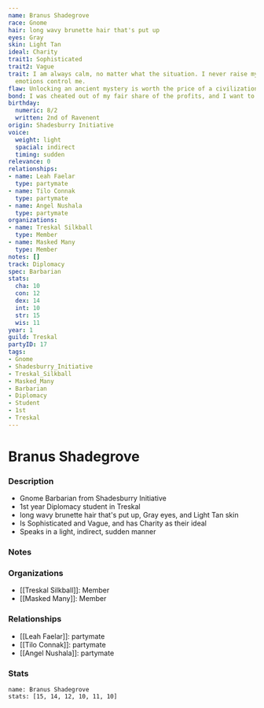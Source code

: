```yaml
---
name: Branus Shadegrove
race: Gnome
hair: long wavy brunette hair that's put up
eyes: Gray
skin: Light Tan
ideal: Charity
trait1: Sophisticated
trait2: Vague
trait: I am always calm, no matter what the situation. I never raise my voice or let
  emotions control me.
flaw: Unlocking an ancient mystery is worth the price of a civilization.
bond: I was cheated out of my fair share of the profits, and I want to get my due.
birthday:
  numeric: 8/2
  written: 2nd of Ravenent
origin: Shadesburry Initiative
voice:
  weight: light
  spacial: indirect
  timing: sudden
relevance: 0
relationships:
- name: Leah Faelar
  type: partymate
- name: Tilo Connak
  type: partymate
- name: Angel Nushala
  type: partymate
organizations:
- name: Treskal Silkball
  type: Member
- name: Masked Many
  type: Member
notes: []
track: Diplomacy
spec: Barbarian
stats:
  cha: 10
  con: 12
  dex: 14
  int: 10
  str: 15
  wis: 11
year: 1
guild: Treskal
partyID: 17
tags:
- Gnome
- Shadesburry_Initiative
- Treskal_Silkball
- Masked_Many
- Barbarian
- Diplomacy
- Student
- 1st
- Treskal
---
```

# Branus Shadegrove
### Description
- Gnome Barbarian from Shadesburry Initiative
- 1st year Diplomacy student in Treskal
- long wavy brunette hair that's put up, Gray eyes, and Light Tan skin
- Is Sophisticated and Vague, and has Charity as their ideal
- Speaks in a light, indirect, sudden manner

### Notes

### Organizations
- [[Treskal Silkball]]: Member
- [[Masked Many]]: Member

### Relationships
- [[Leah Faelar]]: partymate
- [[Tilo Connak]]: partymate
- [[Angel Nushala]]: partymate

### Stats
```statblock
name: Branus Shadegrove
stats: [15, 14, 12, 10, 11, 10]
```